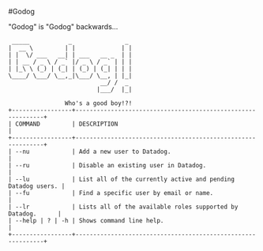 #Godog

"Godog" is "Godog" backwards...

     _____           _               _
    |  __ \         | |             | |
    | |  \/ ___   __| | ___   __ _  | |
    | | __ / _ \ / _` |/ _ \ / _` | | |
    | |_\ \ (_) | (_| | (_) | (_| | | |
    \____/ \___/ \__,_|\___/ \__, | |_|
                              __/ /  _ 
                             |___/  |_| 
  
                    Who's a good boy!?!
    +-----------------+-------------------------------------------------------------+
    | COMMAND         | DESCRIPTION                                                 |
    +-----------------+-------------------------------------------------------------+
    | --nu            | Add a new user to Datadog.                                  |
    | --ru            | Disable an existing user in Datadog.                        |
    | --lu            | List all of the currently active and pending Datadog users. |
    | --fu            | Find a specific user by email or name.                      |
    | --lr            | Lists all of the available roles supported by Datadog.      |
    | --help | ? | -h | Shows command line help.                                    |
    +-----------------+-------------------------------------------------------------+